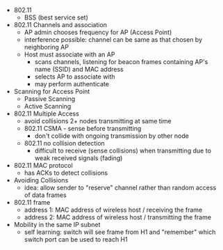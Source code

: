 - 802.11
  - BSS (best service set)
- 802.11 Channels and association
  - AP admin chooses frequency for AP (Access Point)
  - interference possible: channel can be same as that chosen by neighboring AP
  - Host must associate with an AP
    - scans channels, listening for beacon frames containing AP's name (SSID) and MAC address
    - selects AP to associate with
    - may perform authenticate
- Scanning for Access Point
  - Passive Scanning
  - Active Scanning
- 802.11 Multiple Access
  - avoid collisions  2+ nodes transmitting at same time
  - 802.11 CSMA - sense before transmitting
    - don't collide with ongoing transmission by other node
  - 802.11 no collision detection
    - difficult to receive (sense collisions) when transmitting due to weak received signals (fading)
- 802.11 MAC protocol
  - has ACKs to detect collisions
- Avoiding Collisions
  - idea: allow sender to "reserve" channel rather than random access of data frames
- 802.11 frame
  - address 1: MAC address of wireless host / receiving the frame
  - address 2: MAC address of wireless host / transmitting the frame
- Mobility in the same IP subnet
  - self learning: switch will see frame from H1 and "remember" which switch port can be used to reach H1
  

